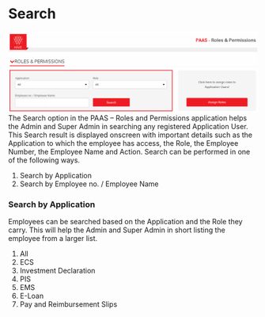 <!-- TITLE: Search -->
<!-- SUBTITLE: A quick summary of Search -->

# Search
![Rp 11](/uploads/rp-11.png "Rp 11")
The Search option in the PAAS – Roles and Permissions application helps the Admin and Super Admin in searching any registered Application User. This Search result is displayed onscreen with important details such as the Application to which the employee has access, the Role, the Employee Number, the Employee Name and Action. Search can be performed in one of the following ways.
1.	Search by Application
2.	Search by Employee no. / Employee Name

### Search by Application
Employees can be searched based on the Application and the Role they carry. This will help the Admin and Super Admin in short listing the employee from a larger list.
1.	All
2.	ECS
3.	Investment Declaration
4.	PIS
5.	EMS
6.	E-Loan
7.	Pay and Reimbursement Slips

